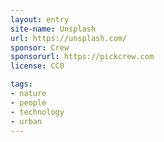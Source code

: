 ```yaml
---
layout: entry
site-name: Unsplash
url: https://unsplash.com/
sponsor: Crew
sponsorurl: https://pickcrew.com
license: CC0

tags:
- nature
- people
- technology
- urban
---
```


